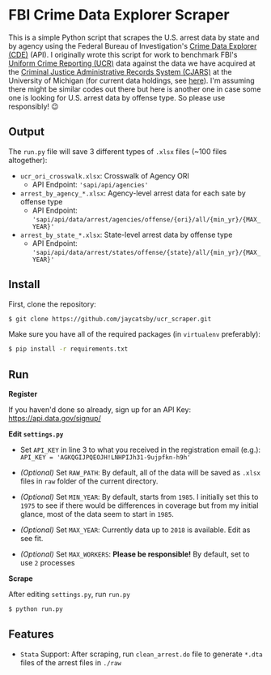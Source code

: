 FBI Crime Data Explorer Scraper
===============================
This is a simple Python script that scrapes the U.S. arrest data by state and by agency using the Federal Bureau of Investigation's [Crime Data Explorer (CDE)](https://crime-data-explorer.fr.cloud.gov/) (API). I originally wrote this script for work to benchmark FBI's [Uniform Crime Reporting (UCR)](https://ucr.fbi.gov/) data against the data we have acquired at the [Criminal Justice Administrative Records System (CJARS)](https://cjars.isr.umich.edu/) at the University of Michigan (for current data holdings, see [here](https://cjars.isr.umich.edu/overview/research/data-documentation/summary-of-current-data-holdings/)). I'm assuming there might be similar codes out there but here is another one in case some one is looking for U.S. arrest data by offense type. So please use responsibly! :wink:

Output
------

The `run.py` file will save 3 different types of `.xlsx` files (~100 files altogether):
- `ucr_ori_crosswalk.xlsx`: Crosswalk of Agency ORI
    - API Endpoint: `'sapi/api/agencies'`
- `arrest_by_agency_*.xlsx`: Agency-level arrest data for each sate by offense type
    - API Endpoint: `'sapi/api/data/arrest/agencies/offense/{ori}/all/{min_yr}/{MAX_YEAR}'`
- `arrest_by_state_*.xlsx`: State-level arrest data by offense type
    - API Endpoint: `'sapi/api/data/arrest/states/offense/{state}/all/{min_yr}/{MAX_YEAR}'`

Install
-------
First, clone the repository:
```bash
$ git clone https://github.com/jaycatsby/ucr_scraper.git
```

Make sure you have all of the required packages (in `virtualenv` preferably):
```bash
$ pip install -r requirements.txt
```

Run
---
**Register**

If you haven'd done so already, sign up for an API Key: https://api.data.gov/signup/

**Edit `settings.py`**

- Set `API_KEY` in line 3 to what you received in the registration email (e.g.): `API_KEY = 'AGKQGIJPQEOJH!LNHPIJh31-9ujpfkn-h9h'`

- *(Optional)* Set `RAW_PATH`: By default, all of the data will be saved as `.xlsx` files in `raw` folder of the current directory.

- *(Optional)* Set `MIN_YEAR`: By default, starts from `1985`. I initially set this to `1975` to see if there would be differences in coverage but from my initial glance, most of the data seem to start in `1985`.

- *(Optional)* Set `MAX_YEAR`: Currently data up to `2018` is available. Edit as see fit.

- *(Optional)* Set `MAX_WORKERS`: **Please be responsible!** By default, set to use `2` processes


**Scrape**

After editing `settings.py`, run `run.py`
```bash
$ python run.py
```

Features
--------
- `Stata` Support: After scraping, run `clean_arrest.do` file to generate `*.dta` files of the arrest files in `./raw`

